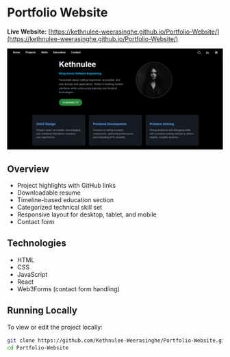# Portfolio Website


**Live Website:** [https://kethnulee-weerasinghe.github.io/Portfolio-Website/](https://kethnulee-weerasinghe.github.io/Portfolio-Website/)

![Website Preview](./preview.png)

## Overview

- Project highlights with GitHub links
- Downloadable resume
- Timeline-based education section
- Categorized technical skill set
- Responsive layout for desktop, tablet, and mobile
- Contact form

## Technologies

- HTML
- CSS
- JavaScript
- React
- Web3Forms (contact form handling)

## Running Locally

To view or edit the project locally:

```bash
git clone https://github.com/Kethnulee-Weerasinghe/Portfolio-Website.git
cd Portfolio-Website
